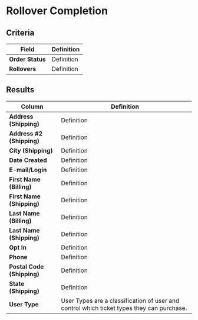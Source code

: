 # Rollover Completion

## Criteria

| **Field** | **Definition** |
| --- | --- |
| **Order Status** | Definition |
| **Rollovers** | Definition |

## Results

| **Column** | **Definition** |
| --- | --- |
| **Address (Shipping)** | Definition |
| **Address #2 (Shipping)** | Definition |
| **City (Shipping)** | Definition |
| **Date Created** | Definition |
| **E-mail/Login** | Definition |
| **First Name (Billing)** | Definition |
| **First Name (Shipping)** | Definition |
| **Last Name (Billing)** | Definition |
| **Last Name (Shipping)** | Definition |
| **Opt In** | Definition |
| **Phone** | Definition |
| **Postal Code (Shipping)** | Definition |
| **State (Shipping)** | Definition |
| **User Type** | User Types are a classification of user and control which ticket types they can purchase. |